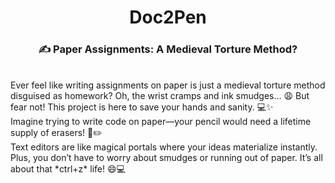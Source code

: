 <h1 align="center"><b>Doc2Pen</b></h1>
<h3 align="center">✍️ Paper Assignments: A Medieval Torture Method?</h3>
<br>
Ever feel like writing assignments on paper is just a medieval torture method disguised as homework? Oh, the wrist cramps and ink smudges... 😩 But fear not! This project is here to save your hands and sanity. 💻✨
<br>
   <align="centre> Imagine trying to write code on paper—your pencil would need a lifetime supply of erasers! 📝✏️
<br>
Text editors are like magical portals where your ideas materialize instantly. Plus, you don’t have to worry about smudges or running out of paper. It’s all about that *ctrl+z*  life! 😄💻
